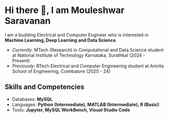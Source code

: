 # Hi there 👋, I am Mouleshwar Saravanan
I am a budding Electrical and Computer Engineer who is interested in **Machine Learning, Deep Learning and Data Science**. <br>
* *Currently:* MTech (Research) in Computational and Data Science student at National Institute of Technology Karnataka, Surathkal (2024 - Present)
* *Previously:* BTech Electrical and Computer Engineering student at Amrita School of Engineering, Coimbatore (2020 - 24)

## Skills and Competencies
* Databases: **MySQL**
* Languages: **Python (Intermediate), MATLAB (Intermediate), R (Basic)**
* Tools: **Jupyter, MySQL WorkBench, Visual Studio Code**


<!--
**Mouleshwar3238/Mouleshwar3238** is a ✨ _special_ ✨ repository because its `README.md` (this file) appears on your GitHub profile.

Here are some ideas to get you started:

- 🔭 I’m currently working on ...
- 🌱 I’m currently learning ...
- 👯 I’m looking to collaborate on ...
- 🤔 I’m looking for help with ...
- 💬 Ask me about ...
- 📫 How to reach me: ...
- 😄 Pronouns: ...
- ⚡ Fun fact: ...
-->
